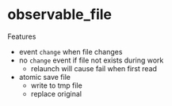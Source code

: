 # observable_file
Features
  * event `change` when file changes
  * no `change` event if file not exists during work
    * relaunch will cause fail when first read
  * atomic save file
    * write to tmp file
    * replace original
  